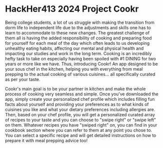 # HackHer413 2024 Project **Cookr**

Being college students, a lot of us struggle with making the transition from dorm life to independent life due to the adjustments and skills one has to learn to accommodate to these new changes. The greatest challenge of them all is having the added responsibility of cooking and preparing food for yourself for each meal of the day which often leads to us developing unhealthy eating habits, affecting our mental and physical health and impacting our studies and work in the long term. Cooking is an incredibly hefty task to take on especially having been spoiled with #1 DINING for two years or more like we have. Thus, introducing Cookr! An app designed to be your sous chef in the kitchen, helping you with everything from meal prepping to the actual cooking of various cuisines... all specifically curated as per your taste.

Cookr's main goal is to be your partner in kitchen and make the whole process of cooking very seamless and simple. Once you've downloaded the app, simply create your personalized chef profile which includes filling fun facts about yourself and providing your preferences as to what kinds of cuisines you like and what your dietary preferences including allergies are. Then, based on your chef profile, you will get a personalized curated array of recipes to your taste and you can choose to "swipe right" or "swipe left" on them. Whatever recipes you have "swiped right" on, you can find in your cookbook section where you can refer to them at any point you chose to. You can select a specific recipe and will get detailed instructions on how to prepare it with meal prepping advice too!
